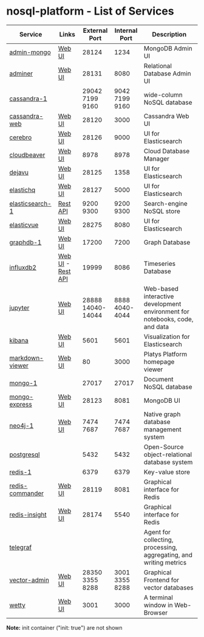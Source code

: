 # nosql-platform - List of Services

| Service | Links | External<br>Port | Internal<br>Port | Description
|--------------|------|------|------|------------
|[admin-mongo](./documentation/services/admin-mongo )|[Web UI](http://192.168.1.102:28124)|28124<br>|1234<br>|MongoDB Admin UI
|[adminer](./documentation/services/adminer )|[Web UI](http://192.168.1.102:28131)|28131<br>|8080<br>|Relational Database Admin UI
|[cassandra-1](./documentation/services/cassandra )||29042<br>7199<br>9160<br>|9042<br>7199<br>9160<br>|wide-column NoSQL database
|[cassandra-web](./documentation/services/cassandra-web )|[Web UI](http://192.168.1.102:28120)|28120<br>|3000<br>|Cassandra Web UI
|[cerebro](./documentation/services/cerbero )|[Web UI](http://192.168.1.102:28126)|28126<br>|9000<br>|UI for Elasticsearch
|[cloudbeaver](./documentation/services/cloudbeaver )|[Web UI](http://192.168.1.102:8978)|8978<br>|8978<br>|Cloud Database Manager
|[dejavu](./documentation/services/dejavu )|[Web UI](http://192.168.1.102:28125)|28125<br>|1358<br>|UI for Elasticsearch
|[elastichq](./documentation/services/elastichq )|[Web UI](http://192.168.1.102:28127)|28127<br>|5000<br>|UI for Elasticsearch
|[elasticsearch-1](./documentation/services/elasticsearch )|[Rest API](http://192.168.1.102:9200)|9200<br>9300<br>|9200<br>9300<br>|Search-engine NoSQL store
|[elasticvue](./documentation/services/elasticvue )|[Web UI](http://192.168.1.102:28275)|28275<br>|8080<br>|UI for Elasticsearch
|[graphdb-1](./documentation/services/graphdb )|[Web UI](http://192.168.1.102:17200)|17200<br>|7200<br>|Graph Database
|[influxdb2](./documentation/services/influxdb2 )|[Web UI](http://192.168.1.102:19999) - [Rest API](http://192.168.1.102:19999/api/v2)|19999<br>|8086<br>|Timeseries Database
|[jupyter](./documentation/services/jupyter )|[Web UI](http://192.168.1.102:28888)|28888<br>14040-14044<br>|8888<br>4040-4044<br>|Web-based interactive development environment for notebooks, code, and data
|[kibana](./documentation/services/kibana )|[Web UI](http://192.168.1.102:5601)|5601<br>|5601<br>|Visualization for Elasticsearch
|[markdown-viewer](./documentation/services/markdown-viewer )|[Web UI](http://192.168.1.102:80)|80<br>|3000<br>|Platys Platform homepage viewer
|[mongo-1](./documentation/services/mongodb )||27017<br>|27017<br>|Document NoSQL database
|[mongo-express](./documentation/services/mongo-express )|[Web UI](http://192.168.1.102:28123)|28123<br>|8081<br>|MongoDB UI
|[neo4j-1](./documentation/services/neo4j )|[Web UI](http://192.168.1.102:7474)|7474<br>7687<br>|7474<br>7687<br>|Native graph database management system
|[postgresql](./documentation/services/postgresql )||5432<br>|5432<br>|Open-Source object-relational database system
|[redis-1](./documentation/services/redis )||6379<br>|6379<br>|Key-value store
|[redis-commander](./documentation/services/redis-commander )|[Web UI](http://192.168.1.102:28119)|28119<br>|8081<br>|Graphical interface for Redis
|[redis-insight](./documentation/services/redis-insight )|[Web UI](http://192.168.1.102:28174)|28174<br>|5540<br>|Graphical interface for Redis
|[telegraf](./documentation/services/telegraf )||||Agent for collecting, processing, aggregating, and writing metrics
|[vector-admin](./documentation/services/vector-admin )|[Web UI](http://192.168.1.102:28350)|28350<br>3355<br>8288<br>|3001<br>3355<br>8288<br>|Graphical Frontend for vector databases
|[wetty](./documentation/services/wetty )|[Web UI](http://192.168.1.102:3001)|3001<br>|3000<br>|A terminal window in Web-Browser|

**Note:** init container ("init: true") are not shown